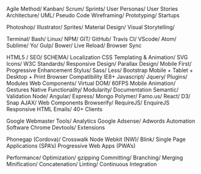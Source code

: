 Agile Method/ Kanban/ Scrum/ Sprints/ User Personas/ User Stories
Architecture/ UML/ Pseudo Code
Wireframing/ Prototyping/ Startups

Photoshop/ Illustrator/ Sprites/ Material Design/ Visual Storytelling/ 

Terminal/ Bash/ Linux/ NPM/ GIT/ GitHub/ Travis CI/ VScode/ Atom/ Sublime/ Yo/ Gulp/ Bower/ Live Reload/ Browser Sync

HTML5 / SEO/ SCHEMA/ Localization
CSS Templating & Animation/ SVG Icons/ W3C Standards/ Responsive Design/ Parallax Design/ Mobile First/ Progressive Enhancement
Stylus/ Sass/ Less/ Bootstrap
Mobile + Tablet + Desktop + Print
Browser Compatibility  IE8+
Javascript/ Jquery/ Plugins/ Modules
Web Components/ Virtual DOM/ 60FPS Mobile Animation/ Gestures
Native Functionality/
Modularity/ Documentation
Semantic/ Validation
Node/ Angular/ Express/ Mongo
Polymer/ Famo.us/ React/ D3/ Snap
AJAX/ Web Components
Browserify/ RequireJS/ EnquireJS
Responsive HTML Emails/ 40+ Clients

Google Webmaster Tools/ Analytics
Google Adsense/ Adwords
Automation Software
Chrome Devtools/ Extensions

Phonegap (Cordova)/ Crosswalk
Node Webkit (NW)/ Blink/ 
Single Page Applications (SPA’s)
Progressive Web Apps (PWA’s)

Performance/ Optimization/ gzipping
Committing/ Branching/ Merging
Minification/ Concatenation/ Linting/ Continuous Integration